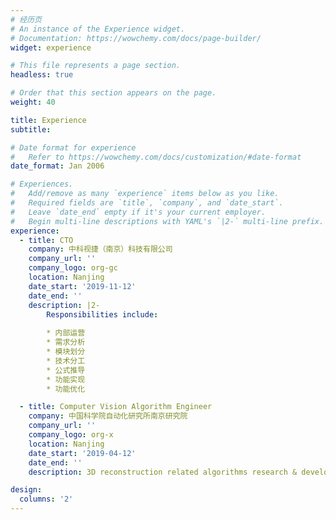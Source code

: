 ```yaml
---
# 经历页
# An instance of the Experience widget.
# Documentation: https://wowchemy.com/docs/page-builder/
widget: experience

# This file represents a page section.
headless: true

# Order that this section appears on the page.
weight: 40

title: Experience
subtitle:

# Date format for experience
#   Refer to https://wowchemy.com/docs/customization/#date-format
date_format: Jan 2006

# Experiences.
#   Add/remove as many `experience` items below as you like.
#   Required fields are `title`, `company`, and `date_start`.
#   Leave `date_end` empty if it's your current employer.
#   Begin multi-line descriptions with YAML's `|2-` multi-line prefix.
experience:
  - title: CTO
    company: 中科视捷（南京）科技有限公司
    company_url: ''
    company_logo: org-gc
    location: Nanjing
    date_start: '2019-11-12'
    date_end: ''
    description: |2-
        Responsibilities include:
        
        * 内部运营
        * 需求分析
        * 模块划分
        * 技术分工
        * 公式推导
        * 功能实现
        * 功能优化

  - title: Computer Vision Algorithm Engineer
    company: 中国科学院自动化研究所南京研究院
    company_url: ''
    company_logo: org-x
    location: Nanjing
    date_start: '2019-04-12'
    date_end: ''
    description: 3D reconstruction related algorithms research & development.

design:
  columns: '2'
---
```


